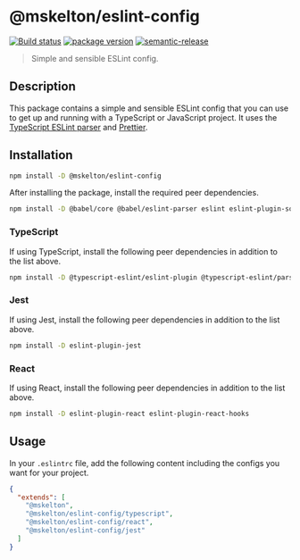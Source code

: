 # @mskelton/eslint-config

[![Build status](https://github.com/mskelton/eslint-config/workflows/Release/badge.svg)](https://github.com/mskelton/eslint-config/actions)
[![package version](https://img.shields.io/npm/v/@mskelton/eslint-config)](https://www.npmjs.com/package/@mskelton/eslint-config)
[![semantic-release](https://img.shields.io/badge/%20%20%F0%9F%93%A6%F0%9F%9A%80-semantic--release-e10079.svg)](https://github.com/semantic-release/semantic-release)

> Simple and sensible ESLint config.

## Description

This package contains a simple and sensible ESLint config that you can use to
get up and running with a TypeScript or JavaScript project. It uses the
[TypeScript ESLint parser](https://github.com/typescript-eslint/typescript-eslint)
and [Prettier](https://prettier.io).

## Installation

```sh
npm install -D @mskelton/eslint-config
```

After installing the package, install the required peer dependencies.

```sh
npm install -D @babel/core @babel/eslint-parser eslint eslint-plugin-sort
```

### TypeScript

If using TypeScript, install the following peer dependencies in addition to the
list above.

```sh
npm install -D @typescript-eslint/eslint-plugin @typescript-eslint/parser
```

### Jest

If using Jest, install the following peer dependencies in addition to the list
above.

```sh
npm install -D eslint-plugin-jest
```

### React

If using React, install the following peer dependencies in addition to the list
above.

```sh
npm install -D eslint-plugin-react eslint-plugin-react-hooks
```

## Usage

In your `.eslintrc` file, add the following content including the configs you
want for your project.

```json
{
  "extends": [
    "@mskelton",
    "@mskelton/eslint-config/typescript",
    "@mskelton/eslint-config/react",
    "@mskelton/eslint-config/jest"
  ]
}
```
